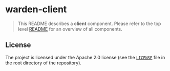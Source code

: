 # warden-client

> This README describes a **client** component. Please refer to the top
> level [README][tlr] for an overview of all components.

[tlr]: /README.md

## License

The project is licensed under the Apache 2.0 license (see the
[`LICENSE`][license] file in the root directory of the repository).

[license]: /LICENSE
